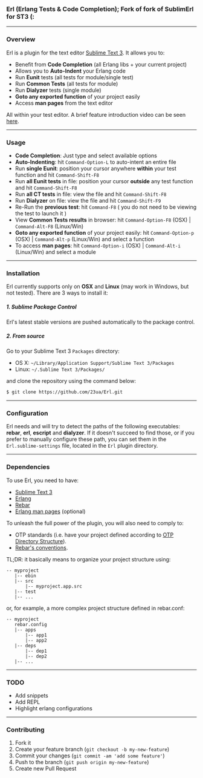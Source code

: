 ### Erl (Erlang Tests & Code Completion); Fork of fork of SublimErl for ST3 (:

---

### Overview

Erl is a plugin for the text editor [Sublime Text 3](http://www.sublimetext.com). It allows you to:

* Benefit from **Code Completion** (all Erlang libs + your current project)
* Allows you to **Auto-Indent** your Erlang code
* Run **Eunit** tests (all tests for module/single test)
* Run **Common Tests** (all tests for module)
* Run **Dialyzer** tests (single module)
* **Goto any exported function** of your project easily
* Access **man pages** from the text editor

All within your test editor. A brief feature introduction video can be seen [here](http://www.youtube.com/watch?v=KIzxbjlHmu0).

---

### Usage

* **Code Completion**: Just type and select available options
* **Auto-Indenting**: hit `Command-Option-L` to auto-intent an entire file
* Run **single Eunit**: position your cursor anywhere **within** your test function and hit `Command-Shift-F8`
* Run **all Eunit tests** in file: position your cursor **outside** any test function and hit `Command-Shift-F8`
* Run **all CT tests** in file: view the file and hit `Command-Shift-F8`
* Run **Dialyzer** on file: view the file and hit `Command-Shift-F9`
* Re-Run the **previous test**: hit `Command-F8` ( you do not need to be viewing the test to launch it )
* View **Common Tests results** in browser: hit `Command-Option-F8` (OSX) | `Command-Alt-F8` (Linux/Win)
* **Goto any exported function** of your project easily: hit `Command-Option-p` (OSX) | `Command-Alt-p` (Linux/Win) and select a function
* To access **man pages**: hit `Command-Option-i` (OSX) | `Command-Alt-i` (Linux/Win) and select a module

---

### Installation

Erl currently supports only on **OSX** and **Linux** (may work in Windows, but not tested). There are 3 ways to install it:

##### 1. Sublime Package Control

Erl's latest stable versions are pushed automatically to the package control.

##### 2. From source
Go to your Sublime Text 3 `Packages` directory:

* OS X: `~/Library/Application Support/Sublime Text 3/Packages`
* Linux: `~/.Sublime Text 3/Packages/`

and clone the repository using the command below:

```bash
$ git clone https://github.com/23ua/Erl.git
```

---

### Configuration

Erl needs and will try to detect the paths of the following executables: **rebar**, **erl**, **escript** and **dialyzer**. If it doesn't succeed to find those, or if you prefer to manually configure these path, you can set them in the `Erl.sublime-settings` file, located in the `Erl` plugin directory.

---

### Dependencies

To use Erl, you need to have:

* [Sublime Text 3](http://www.sublimetext.com)
* [Erlang](http://www.erlang.org/download.html)
* [Rebar](https://github.com/rebar/rebar)
* [Erlang man pages](http://www.erlang.org/download.html) (optional)

To unleash the full power of the plugin, you will also need to comply to:

* OTP standards (i.e. have your project defined according to [OTP Directory Structure](http://www.erlang.org/doc/design_principles/applications.html#id73730)).
* [Rebar's conventions](https://github.com/basho/rebar/wiki/Rebar-and-OTP-conventions).

TL;DR: it basically means to organize your project structure using:

```
-- myproject
   |-- ebin
   |-- src
       |-- myproject.app.src
   |-- test
   |-- ...
```

or, for example, a more complex project structure defined in rebar.conf:

```
-- myproject
   rebar.config
   |-- apps
       |-- app1
       |-- app2
   |-- deps
       |-- dep1
       |-- dep2
   |-- ...
```

---

### TODO

* Add snippets
* Add REPL
* Highlight erlang configurations

---

### Contributing

1. Fork it
2. Create your feature branch (`git checkout -b my-new-feature`)
3. Commit your changes (`git commit -am 'add some feature'`)
4. Push to the branch (`git push origin my-new-feature`)
5. Create new Pull Request
